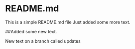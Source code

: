 # README.md

This is a simple README.md file
Just added some more text.

##Added some new text.

New text on a branch called updates
